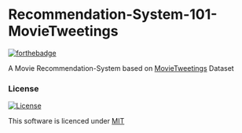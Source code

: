 # Recommendation-System-101-MovieTweetings

[![forthebadge](https://forthebadge.com/images/badges/60-percent-of-the-time-works-every-time.svg)](https://forthebadge.com)

A Movie Recommendation-System based on 
[MovieTweetings](https://github.com/sidooms/MovieTweetings/tree/master/latest) Dataset


### License

[![License](http://img.shields.io/:license-mit-blue.svg?style=flat-square)](https://github.com/s0umitra/Face-ID/blob/master/LICENSE.md)

This software is licenced under [MIT](https://github.com/s0umitra/Face-ID/blob/master/LICENSE.md)

